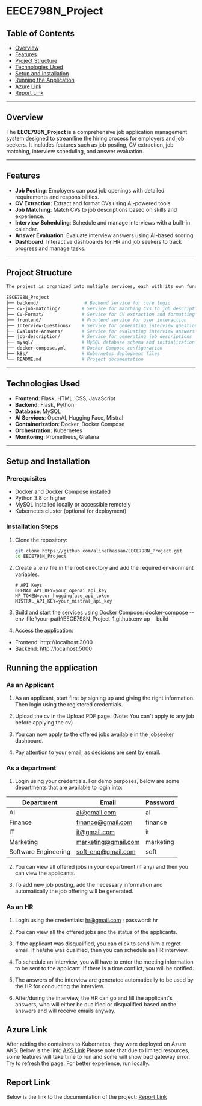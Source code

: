 # EECE798N_Project

## Table of Contents
- [Overview](#overview)
- [Features](#features)
- [Project Structure](#project-structure)
- [Technologies Used](#technologies-used)
- [Setup and Installation](#setup-and-installation)
- [Running the Application](#running-the-application)
- [Azure Link](#Azure)
- [Report Link](#Report)


---

## Overview
The **EECE798N_Project** is a comprehensive job application management system designed to streamline the hiring process for employers and job seekers. It includes features such as job posting, CV extraction, job matching, interview scheduling, and answer evaluation.

---

## Features
- **Job Posting**: Employers can post job openings with detailed requirements and responsibilities.
- **CV Extraction**: Extract and format CVs using AI-powered tools.
- **Job Matching**: Match CVs to job descriptions based on skills and experience.
- **Interview Scheduling**: Schedule and manage interviews with a built-in calendar.
- **Answer Evaluation**: Evaluate interview answers using AI-based scoring.
- **Dashboard**: Interactive dashboards for HR and job seekers to track progress and manage tasks.

---

## Project Structure
```bash
The project is organized into multiple services, each with its own functionality:

EECE798N_Project
├── backend/                 # Backend service for core logic
├── cv-job-matching/        # Service for matching CVs to job descriptions
├── CV-Format/              # Service for CV extraction and formatting
├── frontend/               # Frontend service for user interaction
├── Interview-Questions/    # Service for generating interview questions
├── Evaluate-Answers/       # Service for evaluating interview answers
├── job-description/        # Service for generating job descriptions
├── mysql/                  # MySQL database schema and initialization
├── docker-compose.yml      # Docker Compose configuration
├── k8s/                    # Kubernetes deployment files
└── README.md               # Project documentation
```

---

## Technologies Used
- **Frontend**: Flask, HTML, CSS, JavaScript
- **Backend**: Flask, Python
- **Database**: MySQL
- **AI Services**: OpenAI, Hugging Face, Mistral
- **Containerization**: Docker, Docker Compose
- **Orchestration**: Kubernetes
- **Monitoring**: Prometheus, Grafana

---

## Setup and Installation

### Prerequisites
- Docker and Docker Compose installed
- Python 3.8 or higher
- MySQL installed locally or accessible remotely
- Kubernetes cluster (optional for deployment)

### Installation Steps
1. Clone the repository:
   ```bash
   git clone https://github.com/alineFhassan/EECE798N_Project.git
   cd EECE798N_Project
2. Create a .env file in the root directory and add the required environment variables.
   ```
   # API Keys
   OPENAI_API_KEY=your_openai_api_key
   HF_TOKEN=your_huggingface_api_token
   MISTRAL_API_KEY=your_mistral_api_key

   ```
3. Build and start the services using Docker Compose:
docker-compose --env-file \your-path\EECE798N_Project-1\.github\.env up --build

4. Access the application:

- Frontend: http://localhost:3000
- Backend: http://localhost:5000

## Running the application
### As an Applicant
1. As an applicant, start first by signing up and giving the right information. Then login using the registered credentials.

2. Upload the cv in the Upload PDF page. (Note: You can't apply to any job before applying the cv)

3. You can now apply to the offered jobs available in the jobseeker dashboard.

4. Pay attention to your email, as decisions are sent by email.

### As a department
1. Login using your credentials. For demo purposes, below are some departments that are available to login into:

| Department               | Email                     | Password |
|--------------------------|---------------------------|----------|
| AI                      | ai@gmail.com              | ai       |
| Finance                 | finance@gmail.com         | finance  |
| IT                      | it@gmail.com              | it       |
| Marketing               | marketing@gmail.com       | marketing|
| Software Engineering    | soft_eng@gmail.com        | soft     |

2. You can view all offered jobs in your department (if any) and then you can view the applicants.

3. To add new job posting, add the necessary information and automatically the job offering will be generated.

### As an HR
1. Login using the credentials: hr@gmail.com ; password: hr

2. You can view all the offered jobs and the status of the applicants. 

3. If the applicant was disqualified, you can click to send him a regret email. If he/she was qualified, then you can schedule an HR interview.

4. To schedule an interview, you will have to enter the meeting information to be sent to the applicant. If there is a time conflict, you will be notified.

5. The answers of the interview are generated automatically to be used by the HR for conducting the interview.

6. After/during the interview, the HR can go and fill the applicant's answers, who will either be qualified or disqualified based on the answers and will receive emails anyway.

## Azure Link
After adding the containers to Kubernetes, they were deployed on Azure AKS. Below is the link: 
[AKS Link](http://134.33.246.110/)
Please note that due to limited resources, some features will take time to run and some will show bad gateway error. Try to refresh the page. 
For better experience, run locally.

## Report Link
Below is the link to the documentation of the project:
[Report Link](https://mailaub-my.sharepoint.com/:b:/g/personal/afh29_mail_aub_edu/EUnBWkqJIlFHsNKMculZcD8BoYYwf8YiPIGfbuOUXHlLHA?e=T0ADTR)